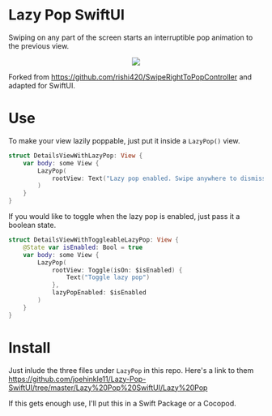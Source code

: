 # Lazy Pop SwiftUI

Swiping on any part of the screen starts an interruptible pop animation to the previous view.

<p align="center"><img src="https://github.com/joehinkle11/Lazy-Pop-SwiftUI/raw/master/demo.gif"/></p>

Forked from https://github.com/rishi420/SwipeRightToPopController and adapted for SwiftUI.

# Use

To make your view lazily poppable, just put it inside a `LazyPop()` view.

```swift
struct DetailsViewWithLazyPop: View {
    var body: some View {
        LazyPop(
            rootView: Text("Lazy pop enabled. Swipe anywhere to dismiss.")
        )
    }
}
```
If you would like to toggle when the lazy pop is enabled, just pass it a boolean state.

```swift
struct DetailsViewWithToggleableLazyPop: View {
    @State var isEnabled: Bool = true
    var body: some View {
        LazyPop(
            rootView: Toggle(isOn: $isEnabled) {
                Text("Toggle lazy pop")
            },
            lazyPopEnabled: $isEnabled
        )
    }
}
```

# Install

Just inlude the three files under `LazyPop` in this repo. Here's a link to them https://github.com/joehinkle11/Lazy-Pop-SwiftUI/tree/master/Lazy%20Pop%20SwiftUI/Lazy%20Pop

If this gets enough use, I'll put this in a Swift Package or a Cocopod.
